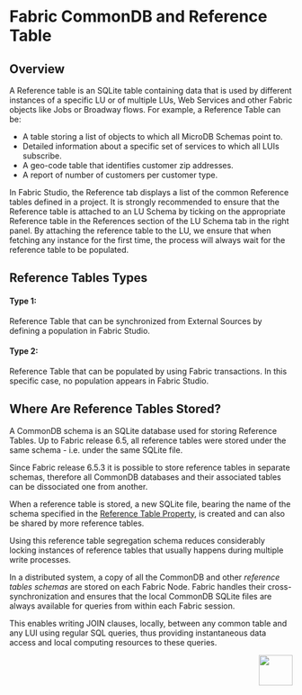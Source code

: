 # Fabric CommonDB and Reference Table 

## Overview 

A Reference table is an SQLite table containing data that is used by different instances of a specific LU or of multiple LUs, Web Services and other Fabric objects like Jobs or Broadway flows.
For example, a Reference Table can be:

- A table storing a list of objects to which all MicroDB Schemas point to. 
- Detailed information about a specific set of services to which all LUIs subscribe. 
- A geo-code table that identifies customer zip addresses. 
- A report of number of customers per customer type. 

In Fabric Studio, the Reference tab displays a list of the common Reference tables defined in a project. It is strongly recommended to ensure that the Reference table is attached to an LU Schema by ticking on the appropriate Reference table in the References section of the LU Schema tab in the right panel. 
By attaching the reference table to the LU, we ensure that when fetching any instance for the first time, the process will always wait for the reference table to be populated.

## Reference Tables Types
#### Type 1:
Reference Table that can be synchronized from External Sources by defining a population in Fabric Studio. 

#### Type 2:
Reference Table that can be populated by using Fabric transactions. In this specific case, no population appears in Fabric Studio. 


## Where Are Reference Tables Stored?

A CommonDB schema is an SQLite database used for storing Reference Tables. Up to Fabric release 6.5, all reference tables were stored under the same schema - i.e. under the same SQLite file. 

Since Fabric release 6.5.3 it is possible to store reference tables in separate schemas, therefore all CommonDB databases and their associated tables can be dissociated one from another. 

When a reference table is stored, a new SQLite file, bearing the name of the schema specified in the [Reference Table Property](/articles/22_reference(commonDB)_tables/02_reference_table_fabric_studio.md#reference-tables-properties), is created and can also be shared by more reference tables.

Using this reference table segregation schema reduces considerably locking instances of reference tables that usually happens during multiple write processes.

In a distributed system, a copy of all the CommonDB and other *reference tables schemas* are stored on each Fabric Node. Fabric handles their cross-synchronization and ensures that the local CommonDB SQLite files are always available for queries from within each Fabric session. 


This enables writing JOIN clauses, locally, between any common table and any LUI using regular SQL queries, thus providing instantaneous data access and local computing resources to these queries. 



[<img align="right" width="60" height="54" src="/articles/images/Next.png">](02_reference_table_fabric_studio.md) 

